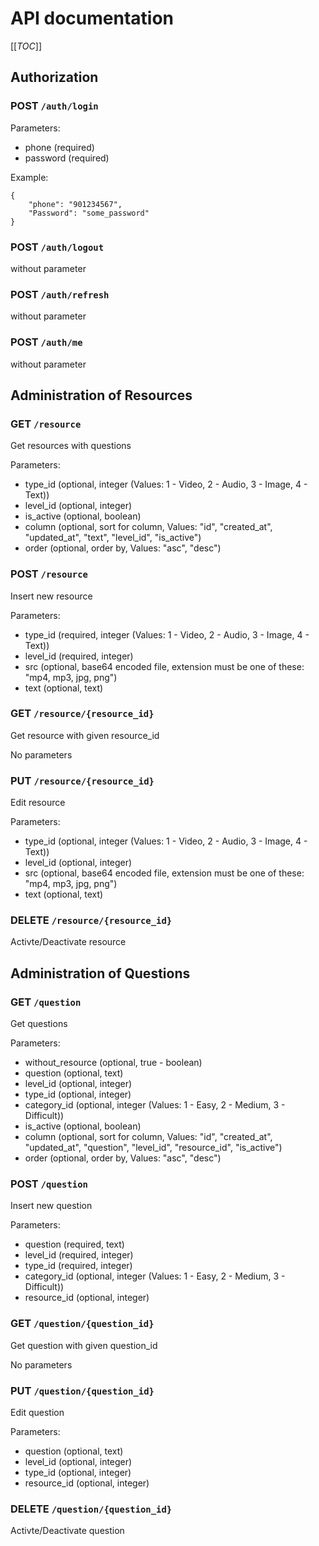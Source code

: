 # API documentation

[[_TOC_]]

## Authorization

### POST `/auth/login`

Parameters:

- phone (required)
- password (required)

Example:

```
{
	"phone": "901234567",
	"Password": "some_password"
}
```

### POST `/auth/logout`

without parameter

### POST `/auth/refresh`

without parameter

### POST `/auth/me`

without parameter

## Administration of Resources

### GET `/resource`

Get resources with questions

Parameters:

- type_id (optional, integer (Values: 1 - Video, 2 - Audio, 3 - Image, 4 - Text))
- level_id (optional, integer)
- is_active (optional, boolean)
- column (optional, sort for column, Values: "id", "created_at", "updated_at", "text", "level_id", "is_active")
- order (optional, order by, Values: "asc", "desc")

### POST `/resource`

Insert new resource

Parameters:

- type_id (required, integer (Values: 1 - Video, 2 - Audio, 3 - Image, 4 - Text))
- level_id (required, integer)
- src (optional, base64 encoded file, extension must be one of these: "mp4, mp3, jpg, png")
- text (optional, text)

### GET `/resource/{resource_id}`

Get resource with given resource_id

No parameters

### PUT `/resource/{resource_id}`

Edit resource

Parameters:

- type_id (optional, integer (Values: 1 - Video, 2 - Audio, 3 - Image, 4 - Text))
- level_id (optional, integer)
- src (optional, base64 encoded file, extension must be one of these: "mp4, mp3, jpg, png")
- text (optional, text)

### DELETE `/resource/{resource_id}`

Activte/Deactivate resource

## Administration of Questions

### GET `/question`

Get questions

Parameters:

- without_resource (optional, true - boolean)
- question (optional, text)
- level_id (optional, integer)
- type_id (optional, integer)
- category_id (optional, integer (Values: 1 - Easy, 2 - Medium, 3 - Difficult))
- is_active (optional, boolean)
- column (optional, sort for column, Values: "id", "created_at", "updated_at", "question", "level_id", "resource_id", "is_active")
- order (optional, order by, Values: "asc", "desc")

### POST `/question`

Insert new question

Parameters:

- question (required, text)
- level_id (required, integer)
- type_id (required, integer)
- category_id (optional, integer (Values: 1 - Easy, 2 - Medium, 3 - Difficult))
- resource_id (optional, integer)

### GET `/question/{question_id}`

Get question with given question_id

No parameters

### PUT `/question/{question_id}`

Edit question

Parameters:

- question (optional, text)
- level_id (optional, integer)
- type_id (optional, integer)
- resource_id (optional, integer)

### DELETE `/question/{question_id}`

Activte/Deactivate question
